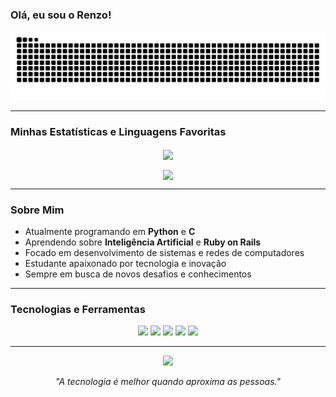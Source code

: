 ### Olá, eu sou o Renzo!

<p align="center">
  <a href="https://github.com/Renzo-Tognella">
    <img src="https://raw.githubusercontent.com/Renzo-Tognella/Renzo-Tognella/output/github-contribution-grid-snake.svg" alt="Snake animation">
  </a>
</p>

---

### Minhas Estatísticas e Linguagens Favoritas

<p align="center">
  <a href="https://github.com/Renzo-Tognella">
    <img align="center" src="https://github-readme-stats.vercel.app/api/top-langs/?username=Renzo-Tognella&layout=compact&theme=tokyonight&hide=html,css&langs_count=8" />
  </a>
</p>

<p align="center">
  <a href="https://github.com/Renzo-Tognella">
    <img align="center" src="https://github-readme-stats.vercel.app/api?username=Renzo-Tognella&show_icons=true&theme=tokyonight&include_all_commits=true&count_private=true" />
  </a>
</p>

---

### Sobre Mim

- Atualmente programando em **Python** e **C**
- Aprendendo sobre **Inteligência Artificial** e **Ruby on Rails**
- Focado em desenvolvimento de sistemas e redes de computadores
- Estudante apaixonado por tecnologia e inovação
- Sempre em busca de novos desafios e conhecimentos

---

### Tecnologias e Ferramentas

<p align="center">
  <img src="https://img.shields.io/badge/Python-3776AB?style=for-the-badge&logo=python&logoColor=white" />
  <img src="https://img.shields.io/badge/C-00599C?style=for-the-badge&logo=c&logoColor=white" />
  <img src="https://img.shields.io/badge/Ruby_on_Rails-CC0000?style=for-the-badge&logo=ruby-on-rails&logoColor=white" />
  <img src="https://img.shields.io/badge/Git-F05032?style=for-the-badge&logo=git&logoColor=white" />
  <img src="https://img.shields.io/badge/macOS-000000?style=for-the-badge&logo=apple&logoColor=white" />
</p>

---

<p align="center">
  <img src="https://komarev.com/ghpvc/?username=Renzo-Tognella&color=blue&style=flat-square&label=Visualizações+do+Perfil" />
</p>

<p align="center">
  <em>"A tecnologia é melhor quando aproxima as pessoas."</em>
</p>
